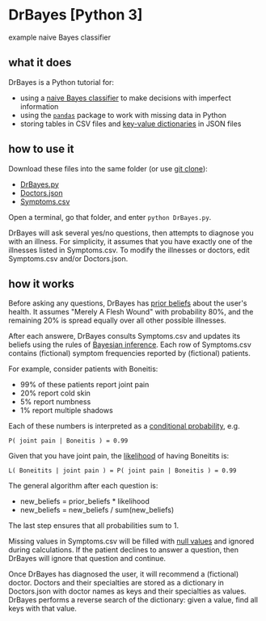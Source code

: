 # DrBayes [Python 3]
example naive Bayes classifier


## what it does

DrBayes is a Python tutorial for:

- using a [naive Bayes classifier](https://en.wikipedia.org/wiki/Naive_Bayes_classifier) to make decisions with imperfect information
- using the [`pandas`](http://pandas.pydata.org/) package to work with missing data in Python
- storing tables in CSV files and [key-value dictionaries](https://en.wikipedia.org/wiki/Key-value_database) in JSON files


## how to use it

Download these files into the same folder (or use [git clone](https://git-scm.com/book/en/v2/Git-Basics-Getting-a-Git-Repository)):

- [DrBayes.py](https://github.com/samkennerly/DrBayes/blob/master/DrBayes.py)
- [Doctors.json](https://github.com/samkennerly/DrBayes/blob/master/Doctors.json)
- [Symptoms.csv](https://github.com/samkennerly/DrBayes/blob/master/Symptoms.csv)

Open a terminal, go that folder, and enter `python DrBayes.py`.

DrBayes will ask several yes/no questions, then attempts to diagnose you with an illness. For simplicity, it assumes that you have exactly one of the illnesses listed in Symptoms.csv. To modify the illnesses or doctors, edit Symptoms.csv and/or Doctors.json.


## how it works

Before asking any questions, DrBayes has [prior beliefs](https://en.wikipedia.org/wiki/Prior_probability) about the user's health. It assumes "Merely A Flesh Wound" with probability 80%, and the remaining 20% is spread equally over all other possible illnesses.

After each answere, DrBayes consults Symptoms.csv and updates its beliefs using the rules of [Bayesian inference](https://en.wikipedia.org/wiki/Bayesian_inference). Each row of Symptoms.csv contains (fictional) symptom frequencies reported by (fictional) patients.

For example, consider patients with Boneitis:

* 99% of these patients report joint pain
* 20% report cold skin
* 5% report numbness
* 1% report multiple shadows

Each of these numbers is interpreted as a [conditional probability](https://en.wikipedia.org/wiki/Conditional_probability), e.g.
```
P( joint pain | Boneitis ) = 0.99
```
Given that you have joint pain, the [likelihood](https://en.wikipedia.org/wiki/Likelihood_function) of having Boneitits is:
```
L( Boneitits | joint pain ) = P( joint pain | Boneitis ) = 0.99
```

The general algorithm after each question is:
* new_beliefs = prior_beliefs * likelihood
* new_beliefs = new_beliefs / sum(new_beliefs)

The last step ensures that all probabilities sum to 1.

Missing values in Symptoms.csv will be filled with [null values](http://pandas.pydata.org/pandas-docs/stable/missing_data.html) and ignored during calculations. If the patient declines to answer a question, then DrBayes will ignore that question and continue.

Once DrBayes has diagnosed the user, it will recommend a (fictional) doctor. Doctors and their specialties are stored as a dictionary in Doctors.json with doctor names as keys and their specialties as values. DrBayes performs a reverse search of the dictionary: given a value, find all keys with that value.
